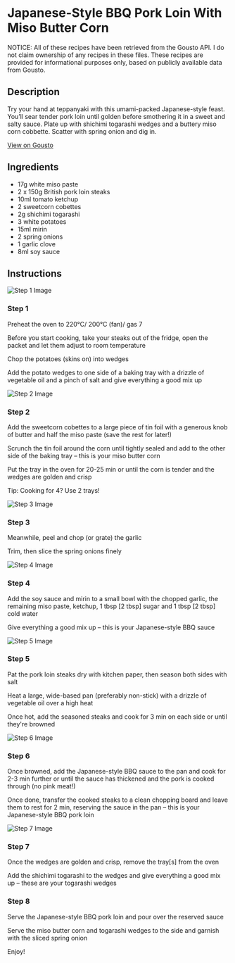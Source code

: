 # Japanese-Style BBQ Pork Loin With Miso Butter Corn

NOTICE: All of these recipes have been retrieved from the Gousto API. I do not claim ownership of any recipes in these files. These recipes are provided for informational purposes only, based on publicly available data from Gousto.

## Description

Try your hand at teppanyaki with this umami-packed Japanese-style feast. You’ll sear tender pork loin until golden before smothering it in a sweet and salty sauce. Plate up with shichimi togarashi wedges and a buttery miso corn cobbette. Scatter with spring onion and dig in. 


[View on Gousto](https://www.gousto.co.uk/recipes/cookbook/japanese-style-bbq-pork-loin-with-miso-butter-corn)

## Ingredients

- 17g white miso paste
- 2 x 150g British pork loin steaks
- 10ml tomato ketchup
- 2 sweetcorn cobettes
- 2g shichimi togarashi
- 3 white potatoes
- 15ml mirin
- 2 spring onions
- 1 garlic clove
- 8ml soy sauce

## Instructions

![Step 1 Image](https://production-media.gousto.co.uk/cms/recipe-step-image/Step-1-1685116632158-x200.jpg)

### Step 1

Preheat the oven to 220°C/ 200°C (fan)/ gas 7

Before you start cooking, take your steaks out of the fridge, open the packet and let them adjust to room temperature

Chop the potatoes (skins on) into wedges

Add the potato wedges to one side of a baking tray with a drizzle of vegetable oil and a pinch of salt and give everything a good mix up

![Step 2 Image](https://production-media.gousto.co.uk/cms/recipe-step-image/Step-2-1685116635059-x200.jpg)

### Step 2

Add the sweetcorn cobettes to a large piece of tin foil with a generous knob of butter and half the miso paste (save the rest for later!)

Scrunch the tin foil around the corn until tightly sealed and add to the other side of the baking tray – this is your miso butter corn

Put the tray in the oven for 20-25 min or until the corn is tender and the wedges are golden and crisp

Tip: Cooking for 4? Use 2 trays!

![Step 3 Image](https://production-media.gousto.co.uk/cms/recipe-step-image/Step-3-1685116638852-x200.jpg)

### Step 3

Meanwhile, peel and chop (or grate) the garlic

Trim, then slice the spring onions finely

![Step 4 Image](https://production-media.gousto.co.uk/cms/recipe-step-image/Step-4-1685116643239-x200.jpg)

### Step 4

Add the soy sauce and mirin to a small bowl with the chopped garlic, the remaining miso paste, ketchup, 1 tbsp <span class="text-danger">[2 tbsp]</span> sugar and 1 tbsp <span class="text-danger">[2 tbsp]</span> cold water

Give everything a good mix up – this is your Japanese-style BBQ sauce

![Step 5 Image](https://production-media.gousto.co.uk/cms/recipe-step-image/Step-5-1685116647709-x200.jpg)

### Step 5

Pat the pork loin steaks dry with kitchen paper, then season both sides with salt

Heat a large, wide-based pan (preferably non-stick) with a drizzle of vegetable oil over a high heat

Once hot, add the seasoned steaks and cook for 3 min on each side or until they're browned

![Step 6 Image](https://production-media.gousto.co.uk/cms/recipe-step-image/Step-6-1685116651866-x200.jpg)

### Step 6

Once browned, add the Japanese-style BBQ sauce to the pan and cook for 2-3 min further or until the sauce has thickened and the pork is cooked through (no pink meat!)

Once done, transfer the cooked steaks to a clean chopping board and leave them to rest for 2 min, reserving the sauce in the pan – this is your Japanese-style BBQ pork loin

![Step 7 Image](https://production-media.gousto.co.uk/cms/recipe-step-image/Step-7-1685116655993-x200.jpg)

### Step 7

Once the wedges are golden and crisp, remove the tray<span class="text-danger">[s]</span> from the oven

Add the shichimi togarashi to the wedges and give everything a good mix up – these are your togarashi wedges

### Step 8

Serve the Japanese-style BBQ pork loin and pour over the reserved sauce

Serve the miso butter corn and togarashi wedges to the side and garnish with the sliced spring onion

Enjoy!

